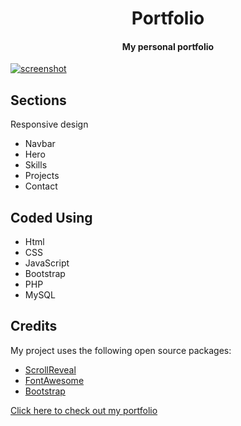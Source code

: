 <h1 align="center">
    Portfolio
    <h4 align="center">My personal portfolio</h4>
</h1>


<a href="https://pinderbal.ca/">![screenshot](portfolio.gif?raw=true)</a>

## Sections
Responsive design
* Navbar
* Hero
* Skills
* Projects
* Contact

## Coded Using
* Html
* CSS
* JavaScript
* Bootstrap
* PHP
* MySQL

## Credits
My project uses the following open source packages:
- [ScrollReveal](https://scrollrevealjs.org/)
- [FontAwesome](https://fontawesome.com/)
- [Bootstrap](https://getbootstrap.com/)

<a href="https://pinderbal.ca/">Click here to check out my portfolio</a>
